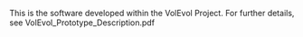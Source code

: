 This is the software developed within the VolEvol Project. For further details, see VolEvol_Prototype_Description.pdf
